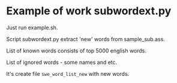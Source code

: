 Example of work subwordext.py
=============================


Just run example.sh.

Script subwordext.py extract 'new' words from sample_sub.ass.

List of known words consists of top 5000 english words.

List of ignored words - some names and etc.

It's create file `swe_word_list_new` with new words.
